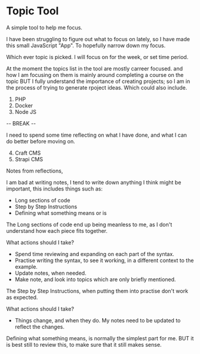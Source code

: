 # Topic Tool

A simple tool to help me focus.

I have been struggling to figure out what to focus on lately, so I have made this small JavaScript "App". To hopefully narrow down my focus.

Which ever topic is picked. I will focus on for the week, or set time period.

At the moment the topics list in the tool are mostly carreer focused. and how I am focusing on them is mainly around completing a course on the topic BUT I fully understand the importance of creating projects; so I am in the process of trying to generate rpoject ideas. Which could also include.

1. PHP
2. Docker
3. Node JS 

-- BREAK --

I need to spend some time reflecting on what I have done, and what I can do better before moving on.

4. Craft CMS
5. Strapi CMS

Notes from reflections, 

I am bad at writing notes, I tend to write down anything I think might be important, this includes things such as: 

- Long sections of code
- Step by Step Instructions
- Defining what something means or is

The Long sections of code end up being meanless to me, as I don't understand how each piece fits together.

What actions should I take?

- Spend time reviewing and expanding on each part of the syntax. 
- Practise writing the syntax, to see it working, in a different context to the example.
- Update notes, when needed.
- Make note, and look into topics which are only briefly mentioned.

The Step by Step Instructions, when putting them into practise don't work as expected.

What actions should I take?

- Things change, and when they do. My notes need to be updated to reflect the changes.

Defining what something means, is normally the simplest part for me. BUT it is best still to review this, to make sure that it still makes sense.

<!--

Front-End Developer
£26K - £36K
 
- HTML
- SCSS
- TypeScript
- APIs
- Databases
- Headless CMS platforms
- Writing automation tests
- Creating and maintaining application documentation
- Scrum
- Test automation and CI pipelines
- JavaScript
- Vue.js
- Agile software development
- Storybook
- PHP7
- Craft CMS
- Laravel

Software Engineer
£38K - £62K

- Python 3
- Django
- Typescript
- Vue.js
- Node

-->

<!--

- Next.js
Next.js & Netlify Identity (auth) Tutorial
Next.js & Contentful Tutorial
Next.js Tutorial for Beginners

- Svelte
SvelteKit Tutorial (Crash Course)
Svelte Tutorial for Beginners

- JSON
JSON Server Tutorial

- Deno
Deno WebSockets Tutorial
Deno Jump-start Tutorial

- Mongo
MongoDB Tutorial for Beginners
Complete MongoDB Tutorial

- React
React Tutorials

- Figma
- Astro
Figma & Astro Static Site Build

- JavaScript
JavaScript Tutorials for Beginners
JavaScript ES6 Tutorials
Asynchronous JavaScript (2020 version)
Object Oriented JavaScript
Asynchronous JavaScript Tutorial
Modern JavaScript Tutorial
JavaScript DOM Tutorial
JavaScript Tips & Tricks

- CSS
CSS Tutorials For Beginners
Build Layouts with CSS Grid
Light & Dark Mode with CSS Variables
CSS Animation Tutorial
CSS Flexbox Tutorial
CSS Loaders Tutorial
CSS Variables Tutorial
CSS Grid Tutorial
CSS Tips & Tricks
Mobile-First Responsive Build (with CSS Grid)
PSD to HTML & CSS Series 1 (unresponsive)
CSS Positioning Tutorials

- SASS
SASS Tutorial (Build Your Own CSS Library)
SASS Tutorial

- HTML
HTML Tutorials For Beginners
HTML & CSS Crash Course Tutorial

- Laravel 6
Laravel 6 Tutorial for Beginners

- Tailwind
Tailwind Just in Time Tutorial
Tailwind CSS Tutorial

- Go
Go Tutorial (Golang) for Beginners

- Vue 3
- TypeScript
Vue 3 with TypeScript Jump Start
Vue 3 Animations & Transitions Tutorial
Vue.js 3 Tutorial
Weather App Build (with Vue 3 & Tailwind CSS)
Vue CLI 3 Tutorial

- Webpack
Webpack & TypeScript Setup
TypeScript Tutorial

- Vuetify
Vuetify Tutorial

- Vue 2
Vue JS 2 Tutorial

- Vuex
Vuex Tutorial

- Firebase Auth
Vuex 4 & Firebase Auth
Firebase Auth Tutorial

- D3
D3 Tutorial - The Basics

- Flutter
- Firebase
Flutter Animation Tutorial
Flutter & Firebase App Build
Flutter Tutorial for Beginners

Firebase 9 Tutorial
Firebase Firestore Pagination
Firebase Functions
Firebase Hosting Tutorial
Firebase Firestore Tutorial
Real-time Chat with Vue & Firebase (Preview)

- Django
Django Tutorial (Create a Blog)
Django Tutorials for Beginners

-Python 3
Python 3 Tutorial for Beginners

- Python
- Pygame
- Flask
Python Programming Tutorials
Python GUI with Tkinter Playlist
Python 3.4 Programming Tutorials
Python Network Packet Sniffer Tutorials
Python Reverse Shell Tutorials
Python GUI Development with GTK+ 3
Python Website Scanner Tutorials
Python Web Crawler Tutorials
Pygame (Python Game Development) Playlist
Flask Web Development with Python Tutorials
Discord Bot with Python Tutorials


- Grunt JS
Grunt JS Tutorials
Grunt JS Tutorials for Beginners Playlist

- Gatsby
Gatsby Tutorial

- Git
- GitHub
Git & GitHub Tutorial for Beginners
GitHub Tips

- Bootstrap
Bootstrap 5 Tutorial
Bootstrap 4 Tutorials
Bootstrap 3 Tutorials

- Nuxt 3
Nuxt 3 Tutorial

- GraphQL
GraphQL Tutorial

- Pinia
Pinia Crash Course

- Supabase
Supabase Crash Course

- Adobe XD
Xd Web Design Tutorials
Adobe Xd Tutorial for Beginners

- Material UI
Material UI Tutorial

- Bulma CSS
Bulma CSS Tutorial

- Sapper
Sapper Tutorial (Crash Course)

- PWA
PWA Tutorial for Beginners

- Screencasting
Screencasting Tutorial

- Materialize
Materialize Tutorial

- RegEx
Regular Expressions (RegEx) Tutorial

- Passport.js
OAuth Login (Passport.js) Tutorial

- WebSockets
- Node
- Socket
WebSockets Tutorial (Node & Socket.io Chat App)

- Webpack
Webpack Tutorials for Beginners

- HTML
Styling a HTML5 Form

- Angular
Angular 2 Tutorials
AngularJS Tutorials

PSD to Responsive Website Tutorial

Responsive Web Design Tutorials

- WordPress
PSD to WordPress Tutorial

- jQuery
jQuery Tutorials for Beginners

- Blockchain
thenewboston Blockchain Tutorials

- Gulp.js
Gulp (Gulp.js) Tutorials for Beginners

- SEO
SEO for Beginners Tutorials

- Windows Command Line
Windows Command Line Tutorials

Metasploit for Network Security Tutorials

Nmap Tutorials for Beginners

WiFi Wireless Security Tutorials Playlist

Wireshark Tutorials for Beginners Playlist

- Linux
Linux Tutorial for Beginners Playlist

- Foundation
Foundation for Responsive Web Design for Beginners

- Sass
- SCSS
Sass & SCSS Tutorial for Beginners Playlist

- Less
Less CSS Tutorials for Beginners Playlist

- Bootstrap
Bootstrap Tutorials for Beginners Playlist

- MongoDB
MongoDB for Beginners Tutorials

- Swift
iOS Development with Swift Tutorials

- Adobe Illustrator
Adobe Illustrator CS6 for Beginners Tutorials

Android App Development for Beginners Playlist

- Microsoft Excel
Microsoft Excel 2013 Tutorials Playlist

Responsive Web Design Playlist

Physics Puzzle Game Development w/ Construct 2 Playlist

Platform Game Development w/ Construct 2 Playlist

Game Development w/ Construct 2 Playlist

- R
R Programming Tutorials Playlist

- Photoshop
Photoshop CS6 Playlist

- After Effects
After Effects CS6 Playlist

- Git
Git Tutorials Playlist

How to Make Beer Playlist

- AJAX
AJAX Tutorials Playlist

- Computer Networking
Computer Networking Playlist

Biology Lecture Playlist

Adobe Photoshop Tutorials Playlist

How to Build a Go Kart Playlist

Physics Lessons Playlist

Buckys Vlog

Project Lisa Official Playlist

- Ruby
Ruby Programming Tutorials Playlist

- MySWL
MySQL Database Tutorial

- HTML5
HTML5 Tutorials Playlist

Chemistry Tutorials Playlist

- Adobe Premiere Pro
Adobe Premiere Pro Tutorials Playlist


XHTML and CSS Tutorials Playlist

- Visual Basic
Visual Basic Tutorials Playlist

- Physics
Introduction to Physics Playlist

- jQuery
jQuery Tutorials Playlist

Introduction to Geometry Playlist

Introduction to Biology Playlist

Geometry Playlist

- c#
C# Beginners Tutorials Playlist

- C++
C++ Programming Tutorials Playlist
C++ Programming Tutorials from thenewboston
C++ GUI with Qt Playlist

Unreal Development Kit UDK Tutorials Playlist


JavaScript Tutorials Playlist

- Math
Basic Math Tutorials Playlist
Algebra Tutorials Playlist

Advanced UDK Tutorials

Android Application Development Tutorials

Cocos2D iPhone Tutorials

- ??
iPhone Development Tutorials

- Objective C
Objective C Programming Tutorials

- Adobe Dreamweaver
Dreamweaver CS4 Tutorials

- Java
Java (Intermediate) Tutorials
Java Game Development Tutorials
Java Game Development with Slick Playlist
Java (Beginner) Programming Tutorials
JavaFX Java GUI Design Tutorials

-- 3Ds Max
3Ds Max 2010 Tutorials

- ??
Computer Game Development Tutorial 

- C
C Programming Tutorials
C Programming Tutorials

- Build a Computer
How To Build a Computer Tutorials from thenewboston

- Adobe After Effects 
Adobe After Effects Tutorials from thenewboston


-->

<!--

## The Net Ninja 	
Best overall YouTubechannel for programmers 
https://www.youtube.com/c/TheNetNinja/playlists

CS Dojo	
Best for beginners 
https://www.youtube.com/c/CSDojo/playlists

Life of Luba 	
Best for programmers trying to find a job 
https://www.youtube.com/c/LifeofLuba/playlists

Academind 	
Best for unique programming insights 
https://www.youtube.com/c/Academind/playlists

Derek Banas	
Best for creative learning 
https://www.youtube.com/c/derekbanas/playlists

Free Code Camp
https://www.youtube.com/c/Freecodecamp/playlists

Level Up Tuts 
https://www.youtube.com/c/LevelUpTuts/playlists

NetworkChuck
https://www.youtube.com/c/NetworkChuck/playlists

Computerphile
https://www.youtube.com/user/Computerphile/playlists

Fireship
https://www.youtube.com/c/Fireship/playlists

Crash Course
https://www.youtube.com/c/crashcourse/playlists

## The New Boston
https://www.youtube.com/user/thenewboston/playlists

-->
